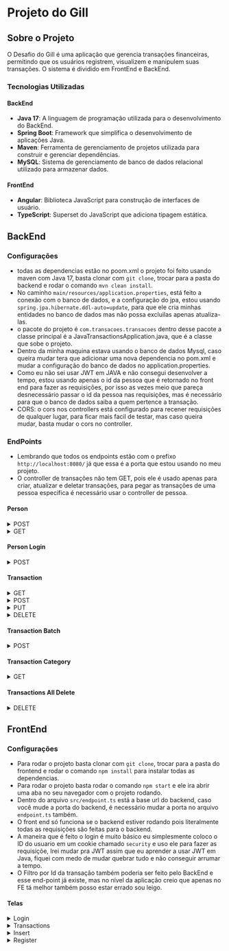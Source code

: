 # Projeto do Gill

## Sobre o Projeto

O Desafio do Gill é uma aplicação que gerencia transações financeiras, permitindo que os usuários registrem, visualizem e manipulem suas transações. O sistema é dividido em FrontEnd e BackEnd.

### Tecnologias Utilizadas

#### BackEnd

- **Java 17**: A linguagem de programação utilizada para o desenvolvimento do BackEnd.
- **Spring Boot**: Framework que simplifica o desenvolvimento de aplicações Java.
- **Maven**: Ferramenta de gerenciamento de projetos utilizada para construir e gerenciar dependências.
- **MySQL**: Sistema de gerenciamento de banco de dados relacional utilizado para armazenar dados.

#### FrontEnd

- **Angular**: Biblioteca JavaScript para construção de interfaces de usuário.
- **TypeScript**: Superset do JavaScript que adiciona tipagem estática.

## BackEnd

### Configurações

- todas as dependencias estão no poom.xml o projeto foi feito usando maven com Java 17, basta clonar com `git clone`,
  trocar para a pasta do backend e rodar o comando `mvn clean install`.
- No caminho `main/resources/application.properties`, está feito a conexão com o banco de dados, e a configuração do jpa, estou usando `spring.jpa.hibernate.ddl-auto=update`, para que ele cria minhas entidades no banco de dados mas não possa excluilas apenas atualiza-las.
- o pacote do projeto é `com.transacoes.transacoes` dentro desse pacote a classe principal é a JavaTransactionsApplication.java, que é a classe que sobe o projeto.
- Dentro da minha maquina estava usando o banco de dados Mysql, caso queira mudar tera que adicionar uma nova dependencia no pom.xml e mudar a configuração do banco de dados no application.properties.
- Como eu não sei usar JWT em JAVA e não consegui desenvolver a tempo, estou usando apenas o id da pessoa que é retornado no front end para fazer as requisições, por isso as vezes meio que pareça desnecessário passar o id da pessoa nas requisições, mas é necessário para que o banco de dados saiba a quem pertence a transação.
- CORS: o cors nos controllers está configurado para recener requisições de qualquer lugar, para ficar mais facil de testar, mas caso queira mudar, basta mudar o cors no controller.

### EndPoints

- Lembrando que todos os endpoints estão com o prefixo `http://localhost:8080/` já que essa é a porta que estou usando no meu projeto.
- O controller de transações não tem GET, pois ele é usado apenas para criar, atualizar e deletar transações, para pegar as transações de uma pessoa especifica é necessário usar o controller de pessoa.

#### Person

<details>
<summary>POST</summary>

- Caso o email já exista no banco de dados, ele retorna um erro 400 com a mensagem `Email já existente no banco de dados`.
- `/person` - Cria uma nova pessoa no banco de dados, passando um json no body da requisição, exemplo:

```json
{
  "name": "Gabriel",
  "email": "gabrielferdev@gmail.com",
  "password": "123456"
}
```

</details>
<details>
<summary>GET</summary>

- Caso passe um id que não exista no banco de dados, ele retorna um erro 404 com a mensagem `Pessoa não encontrada`.
- `/person?id={personid}` - Retorna uma pessoa do banco de dados, passando o id da pessoa como parametro na url, tras as transações da pessoa também.

```json
{
  "transactions": [
    {
      "id": 42,
      "value": 55.0,
      "transactiondate": "2024-01-30T00:00:00.000+00:00",
      "category": "comida"
    },
    {
      "id": 43,
      "value": 200.0,
      "transactiondate": "2024-02-03T00:00:00.000+00:00",
      "category": "comida"
    }
  ],
  "email": "hu3master.zord@hotmail.com",
  "name": "gabriel"
}
```

</details>

#### Person Login

<details>
<summary>POST</summary>

- Caso passe um email e senha que não exista no banco de dados, ele retorna um erro 404 com a mensagem `Pessoa não encontrada`.
- Lembrando que as senhas no banco de dados não estão criptografadas, então é necessário tomar cuidado com isso, e também não estou usando jwt apenas uso o id que é retornado no front end para fazer as requisições.
- `/person/login` - Faz o login da pessoa no sistema, passando um json no body da requisição, exemplo:

```json
{
  "email": "algumemailex@gmail.com",
  "password": "senhaexemplo"
}
```

</details>

#### Transaction

<details>
<summary>GET</summary>

- `/transactions?id={transactionid}` - Busca uma transação pelo id fornecido na url, exemplo:
- caso o id da transação não exista no banco de dados, ele retorna um erro 404 com a mensagem `Transação não encontrada`.
- não coloquei no FE mas é uma otima funcionalidade para implementar.

```json
{
  "id": 99,
  "value": 100.5,
  "transactiondate": "2023-02-01T15:30:00.000+00:00",
  "personid": {
    "id": 4,
    "email": "hu3master.zord@hotmail.com",
    "name": "Gabriel Fernandes",
    "password": "gabriel"
  },
  "category": "saúde"
}
```

</details>

<details>
<summary>POST</summary>

- `/transactions` - Cria uma nova transação no banco de dados, passando um json no body da requisição, exemplo:
- caso o id da pessoa não exista no banco de dados, ele retorna um erro 404 com a mensagem `Pessoa não encontrada`.

```json
{
  "value": 100.5,
  "transactiondate": "2023-02-01T15:30:00.000Z",
  "personid": 5,
  "category": "saúde"
}
```

</details>

<details>
<summary>PUT</summary>

- `/transactions?id={personid}` - Atualiza uma transação no banco de dados, passando um json no body da requisição, exemplo:

```json
{
  "id": 20,
  "value": 100.5,
  "transactiondate": "2023-02-01T15:30:00.000Z",
  "category": "saúde"
}
```

</details>

<details>
<summary>DELETE</summary>

- `/transactions?id={transactionId}` - Deleta uma transação especifica do banco de dados, passando o id da transação como parametro na url e não retorna nada.

</details>

#### Transaction Batch

<details>
<summary>POST</summary>

- `/transactions/batch` - Cria um bulk de transações no banco de dados, passando um json no body da requisição, exemplo:
- Caso um dos ids da pessoa não exista no banco de dados, ele retorna um erro 404 com a mensagem `Pessoa não encontrada`, Porem ele criara novas transações até se encontrar com esse id, resumindo se de um bulk de 100 itens o primeiro for defeituoso ele criara 0 transações.

```json
{
  "numberOfInsertions": "5",
  "value": [
    {
      "value": 100.5,
      "transactiondate": "2023-02-01T15:30:00.000Z",
      "personid": 4,
      "category": "saúde"
    },
    {
      "value": 100.5,
      "transactiondate": "2023-02-01T15:30:00.000Z",
      "personid": 4,
      "category": "saúde"
    },
    {
      "value": 100.5,
      "transactiondate": "2023-02-01T15:30:00.000Z",
      "personid": 4,
      "category": "saúde"
    },
    {
      "value": 100.5,
      "transactiondate": "2023-02-01T15:30:00.000Z",
      "personid": 4,
      "category": "saúde"
    },
    {
      "value": 100.5,
      "transactiondate": "2023-02-01T15:30:00.000Z",
      "personid": 4,
      "category": "saúde"
    }
  ]
}
```

</details>

#### Transaction Category

<details>
<summary>GET</summary>

- `/transactions/category?id={personid}&category={categoria}` - Esse endpoint calcula todos os gastos de uma categoria do usuarios especifico, e retorna um Double com o valor total gasto naquela categoria, exemplo:

```json
100.55
```

</details>

#### Transactions All Delete

<details>
<summary>DELETE</summary>

- `/transactions/all?id={personid}` - Esse endpoint deleta todas as transações de um usuario especifico e não retorna nada, exemplo:

</details>

## FrontEnd

### Configurações

- Para rodar o projeto basta clonar com `git clone`, trocar para a pasta do frontend e rodar o comando `npm install` para instalar todas as dependencias.
- Para rodar o projeto basta rodar o comando `npm start` e ele ira abrir uma aba no seu navegador com o projeto rodando.
- Dentro do arquivo `src/endpoint.ts` está a base url do backend, caso você mude a porta do backend, é necessário mudar a porta no arquivo `endpoint.ts` também.
- O front end só funciona se o backend estiver rodando pois literalmente todas as requisições são feitas para o backend.
- A maneira que é feito o login é muito básico eu simplesmente coloco o ID do usuario em um cookie chamado `security` e uso ele para fazer as requisiçõe, Irei mudar pra JWT assim que eu aprender a usar JWT em Java, fiquei com medo de mudar quebrar tudo e não conseguir arrumar a tempo.
- O Filtro por Id da transação também poderia ser feito pelo BackEnd e esse end-point já existe, mas no nível da aplicação creio que apenas no FE tá melhor também posso estar errado sou leigo.

#### Telas

<details>
<summary>Login</summary>

- Tela para efetuar login de uma conta existente no banco, segue o exemplo:
  <br>
  <img src="./transacoes-fe//src/assets/login.gif" alt="login" width="500"/>

</details>

<details>
<summary>Transactions</summary>

- Tela que mostra todas as transações de uma pessoa especifica, nessa tela é possivel manipular as transações, segue o exemplo:
  <br>
  <img src="./transacoes-fe//src/assets/manipulatingTransactions.gif" alt="login" width="500"/>

- Ao Fazer filtrar transações por categorias o retorno é Double logo ele é exato, segue o exemplo:
  <br>
  <img src="./transacoes-fe//src/assets/doubleReturn.png" alt="login" width="500"/>

</details>

<details>
<summary>Insert</summary>

- Tela que permite inserir transações podendo inserir apenas uma ou um bulk de transações, segue o exemplo:
<br>
<img src="./transacoes-fe//src/assets/creatingTransactions.gif" alt="login" width="500"/>
</details>

<details>
<summary>Register</summary>

- Tela que permite criar uma nova conta no banco de dados, apos criar a conta você já é logado automaticamente, segue o exemplo:

<br>
<img src="./transacoes-fe//src/assets/logoutRegister.gif" alt="login" width="500"/>
</details>
